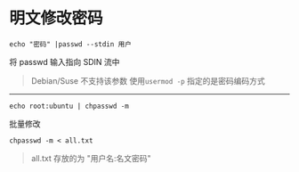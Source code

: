 # 明文修改密码

`echo "密码" |passwd --stdin 用户`

将 passwd 输入指向 SDIN 流中

> Debian/Suse 不支持该参数
> 使用`usermod -p` 指定的是密码编码方式

----

`echo root:ubuntu | chpasswd -m`

批量修改

`chpasswd -m < all.txt`

> all.txt 存放的为 "用户名:名文密码"